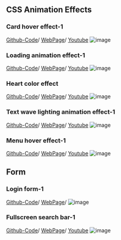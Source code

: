 ## CSS Animation Effects

### Card hover effect-1
[Github-Code](https://github.com/jjyoon-dev/yotube_project/tree/master/css_animation_effect/card_hover_effect-1)/
[WebPage](https://jjyoon-dev.github.io/portfolio/css_animation_effect/card_hover_effect-1/index.html)/
[Youtube](https://youtu.be/byouveQRdFU)
![image](https://github.com/jjyoon-dev/youtube_project/blob/master/css_animation_effect/thumbnail/card_hover_effect-1.png?raw=true)

### Loading animation effect-1
[Github-Code](https://github.com/jjyoon-dev/youtube_project/tree/master/css_animation_effect/loading_animation_effect-1)/
[WebPage](https://jjyoon-dev.github.io/portfolio/css_animation_effect/loading_animation_effect-1/index.html)/
[Youtube](https://youtu.be/XTyUWReFhuw)
![image](https://github.com/jjyoon-dev/yotube_project/blob/master/css_animation_effect/thumbnail/loading_animation_effect-1_thumbnail.PNG?raw=true)

### Heart color effect
[Github-Code](https://github.com/jjyoon-dev/youtube_project/tree/master/css_animation_effect/heart_color_change)/
[WebPage](https://jjyoon-dev.github.io/portfolio/css_animation_effect/heart_color_change/index.html)/
[Youtube](https://youtu.be/xWwrdb2LG-8)
![image](https://github.com/jjyoon-dev/yotube_project/blob/master/css_animation_effect/thumbnail/heart_color_change_thumbnail.PNG?raw=true)

### Text wave lighting animation effect-1
[Github-Code](https://github.com/jjyoon-dev/youtube_project/tree/master/css_animation_effect/text_wave_animation-1)/
[WebPage](https://jjyoon-dev.github.io/portfolio/css_animation_effect/text_wave_animation-1/index.html)/
[Youtube](https://youtu.be/yQnyFV8ag0g)
![image](https://github.com/jjyoon-dev/yotube_project/blob/master/css_animation_effect/thumbnail/text_wave_lighting_animation_effect_thumbnail.PNG?raw=true)

### Menu hover effect-1
[Github-Code](https://github.com/jjyoon-dev/youtube_project/tree/master/css_animation_effect/menu_hover_effect-1)/
[WebPage](https://jjyoon-dev.github.io/portfolio/css_animation_effect/menu_hover_effect-1/index.html)/
[Youtube](https://youtu.be/nm9wPnB_04g)
![image](https://github.com/jjyoon-dev/youtube_project/blob/master/css_animation_effect/thumbnail/menu_hover_effect-1.png?raw=true)



## Form

### Login form-1
[Github-Code](https://github.com/jjyoon-dev/youtube_project/tree/master/form/login_form-1)/
[WebPage](https://jjyoon-dev.github.io/portfolio/form/login_form-1/index.html)/
![image](https://github.com/jjyoon-dev/youtube_project/blob/master/form/thumbnail/login_form-1.PNG?raw=true)

### Fullscreen search bar-1
[Github-Code](https://github.com/jjyoon-dev/youtube_project/tree/master/form/fullscreen_search_bar-1)/
[WebPage](https://jjyoon-dev.github.io/portfolio/form/fullscreen_search_bar-1/index.html)/
[Youtube](https://youtu.be/4PIZd2gFvVQ)
![image](https://github.com/jjyoon-dev/youtube_project/blob/master/form/thumbnail/fullscreen_search_bar-1.PNG?raw=true)


